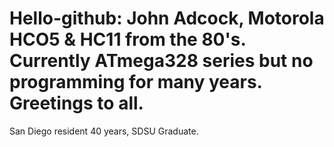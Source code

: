 # Hello-github: John Adcock, Motorola HCO5 & HC11 from the 80's.  Currently ATmega328 series but no programming for many years.  Greetings to all.
San Diego resident 40 years, SDSU Graduate.
